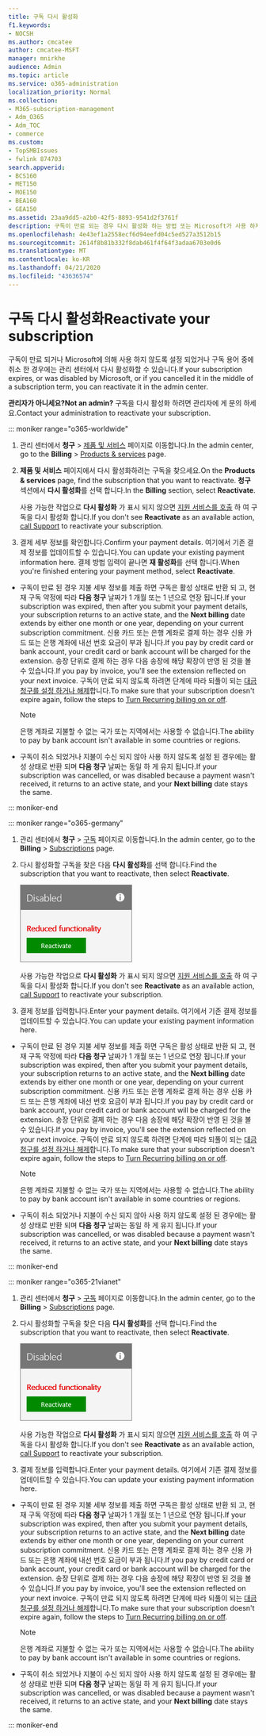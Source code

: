 ```yaml
---
title: 구독 다시 활성화
f1.keywords:
- NOCSH
ms.author: cmcatee
author: cmcatee-MSFT
manager: mnirkhe
audience: Admin
ms.topic: article
ms.service: o365-administration
localization_priority: Normal
ms.collection:
- M365-subscription-management
- Adm_O365
- Adm_TOC
- commerce
ms.custom:
- TopSMBIssues
- fwlink 874703
search.appverid:
- BCS160
- MET150
- MOE150
- BEA160
- GEA150
ms.assetid: 23aa9dd5-a2b0-42f5-8893-9541d2f3761f
description: 구독이 만료 되는 경우 다시 활성화 하는 방법 또는 Microsoft가 사용 하지 않도록 설정 하는 경우 또는 중앙에서 취소할 수 있습니다.
ms.openlocfilehash: 4e43ef1a2558ecf6d94eefd04c5ed527a3512b15
ms.sourcegitcommit: 2614f8b81b332f8dab461f4f64f3adaa6703e0d6
ms.translationtype: MT
ms.contentlocale: ko-KR
ms.lasthandoff: 04/21/2020
ms.locfileid: "43636574"
---
```

# <a name="reactivate-your-subscription"></a><span data-ttu-id="e889c-103">구독 다시 활성화</span><span class="sxs-lookup"><span data-stu-id="e889c-103">Reactivate your subscription</span></span>

<span data-ttu-id="e889c-104">구독이 만료 되거나 Microsoft에 의해 사용 하지 않도록 설정 되었거나 구독 용어 중에 취소 한 경우에는 관리 센터에서 다시 활성화할 수 있습니다.</span><span class="sxs-lookup"><span data-stu-id="e889c-104">If your subscription expires, or was disabled by Microsoft, or if you cancelled it in the middle of a subscription term, you can reactivate it in the admin center.</span></span>
  
 <span data-ttu-id="e889c-105">**관리자가 아니세요?**</span><span class="sxs-lookup"><span data-stu-id="e889c-105">**Not an admin?**</span></span> <span data-ttu-id="e889c-106">구독을 다시 활성화 하려면 관리자에 게 문의 하세요.</span><span class="sxs-lookup"><span data-stu-id="e889c-106">Contact your administration to reactivate your subscription.</span></span>

::: moniker range="o365-worldwide"


1. <span data-ttu-id="e889c-107">관리 센터에서 **청구** \> <a href="https://go.microsoft.com/fwlink/p/?linkid=842054" target="_blank">제품 및 서비스</a> 페이지로 이동합니다.</span><span class="sxs-lookup"><span data-stu-id="e889c-107">In the admin center, go to the **Billing** \> <a href="https://go.microsoft.com/fwlink/p/?linkid=842054" target="_blank">Products & services</a> page.</span></span>

2. <span data-ttu-id="e889c-108">**제품 및 서비스** 페이지에서 다시 활성화하려는 구독을 찾으세요.</span><span class="sxs-lookup"><span data-stu-id="e889c-108">On the **Products & services** page, find the subscription that you want to reactivate.</span></span> <span data-ttu-id="e889c-109">**청구** 섹션에서 **다시 활성화**를 선택 합니다.</span><span class="sxs-lookup"><span data-stu-id="e889c-109">In the **Billing** section, select **Reactivate**.</span></span>
  
    <span data-ttu-id="e889c-110">사용 가능한 작업으로 **다시 활성화** 가 표시 되지 않으면 [지원 서비스를 호출](../../admin/contact-support-for-business-products.md) 하 여 구독을 다시 활성화 합니다.</span><span class="sxs-lookup"><span data-stu-id="e889c-110">If you don't see **Reactivate** as an available action, [call Support](../../admin/contact-support-for-business-products.md) to reactivate your subscription.</span></span>

3. <span data-ttu-id="e889c-111">결제 세부 정보를 확인합니다.</span><span class="sxs-lookup"><span data-stu-id="e889c-111">Confirm your payment details.</span></span> <span data-ttu-id="e889c-112">여기에서 기존 결제 정보를 업데이트할 수 있습니다.</span><span class="sxs-lookup"><span data-stu-id="e889c-112">You can update your existing payment information here.</span></span> <span data-ttu-id="e889c-113">결제 방법 입력이 끝나면 **재 활성화**를 선택 합니다.</span><span class="sxs-lookup"><span data-stu-id="e889c-113">When you're finished entering your payment method, select **Reactivate**.</span></span>

  - <span data-ttu-id="e889c-114">구독이 만료 된 경우 지불 세부 정보를 제출 하면 구독은 활성 상태로 반환 되 고, 현재 구독 약정에 따라 **다음 청구** 날짜가 1 개월 또는 1 년으로 연장 됩니다.</span><span class="sxs-lookup"><span data-stu-id="e889c-114">If your subscription was expired, then after you submit your payment details, your subscription returns to an active state, and the **Next billing** date extends by either one month or one year, depending on your current subscription commitment.</span></span> <span data-ttu-id="e889c-115">신용 카드 또는 은행 계좌로 결제 하는 경우 신용 카드 또는 은행 계좌에 내선 번호 요금이 부과 됩니다.</span><span class="sxs-lookup"><span data-stu-id="e889c-115">If you pay by credit card or bank account, your credit card or bank account will be charged for the extension.</span></span> <span data-ttu-id="e889c-116">송장 단위로 결제 하는 경우 다음 송장에 해당 확장이 반영 된 것을 볼 수 있습니다.</span><span class="sxs-lookup"><span data-stu-id="e889c-116">If you pay by invoice, you'll see the extension reflected on your next invoice.</span></span> <span data-ttu-id="e889c-117">구독이 만료 되지 않도록 하려면 단계에 따라 되풀이 되는 [대금 청구를 설정 하거나 해제](renew-your-subscription.md)합니다.</span><span class="sxs-lookup"><span data-stu-id="e889c-117">To make sure that your subscription doesn't expire again, follow the steps to [Turn Recurring billing on or off](renew-your-subscription.md).</span></span>

    > [!NOTE]
    > <span data-ttu-id="e889c-118">은행 계좌로 지불할 수 없는 국가 또는 지역에서는 사용할 수 없습니다.</span><span class="sxs-lookup"><span data-stu-id="e889c-118">The ability to pay by bank account isn't available in some countries or regions.</span></span>
  
  - <span data-ttu-id="e889c-119">구독이 취소 되었거나 지불이 수신 되지 않아 사용 하지 않도록 설정 된 경우에는 활성 상태로 반환 되며 **다음 청구** 날짜는 동일 하 게 유지 됩니다.</span><span class="sxs-lookup"><span data-stu-id="e889c-119">If your subscription was cancelled, or was disabled because a payment wasn't received, it returns to an active state, and your **Next billing** date stays the same.</span></span>

::: moniker-end


::: moniker range="o365-germany"
  
1. <span data-ttu-id="e889c-120">관리 센터에서 **청구** \> <a href="https://go.microsoft.com/fwlink/p/?linkid=847745" target="_blank">구독</a> 페이지로 이동합니다.</span><span class="sxs-lookup"><span data-stu-id="e889c-120">In the admin center, go to the **Billing** \> <a href="https://go.microsoft.com/fwlink/p/?linkid=847745" target="_blank">Subscriptions</a> page.</span></span>

2. <span data-ttu-id="e889c-121">다시 활성화할 구독을 찾은 다음 **다시 활성화**를 선택 합니다.</span><span class="sxs-lookup"><span data-stu-id="e889c-121">Find the subscription that you want to reactivate, then select **Reactivate**.</span></span>

    ![다시 활성화 단추를 사용 하 여 사용 하지 않도록 설정 되거나 축소 된 기능을 의미 하는 가입 카드의 클로즈업](../../media/4042c2c7-48d3-4add-963f-42f9fbcede07.png)
  
    <span data-ttu-id="e889c-123">사용 가능한 작업으로 **다시 활성화** 가 표시 되지 않으면 [지원 서비스를 호출](../../admin/contact-support-for-business-products.md) 하 여 구독을 다시 활성화 합니다.</span><span class="sxs-lookup"><span data-stu-id="e889c-123">If you don't see **Reactivate** as an available action, [call Support](../../admin/contact-support-for-business-products.md) to reactivate your subscription.</span></span>

3. <span data-ttu-id="e889c-124">결제 정보를 입력합니다.</span><span class="sxs-lookup"><span data-stu-id="e889c-124">Enter your payment details.</span></span> <span data-ttu-id="e889c-125">여기에서 기존 결제 정보를 업데이트할 수 있습니다.</span><span class="sxs-lookup"><span data-stu-id="e889c-125">You can update your existing payment information here.</span></span>

  - <span data-ttu-id="e889c-126">구독이 만료 된 경우 지불 세부 정보를 제출 하면 구독은 활성 상태로 반환 되 고, 현재 구독 약정에 따라 **다음 청구** 날짜가 1 개월 또는 1 년으로 연장 됩니다.</span><span class="sxs-lookup"><span data-stu-id="e889c-126">If your subscription was expired, then after you submit your payment details, your subscription returns to an active state, and the **Next billing** date extends by either one month or one year, depending on your current subscription commitment.</span></span> <span data-ttu-id="e889c-127">신용 카드 또는 은행 계좌로 결제 하는 경우 신용 카드 또는 은행 계좌에 내선 번호 요금이 부과 됩니다.</span><span class="sxs-lookup"><span data-stu-id="e889c-127">If you pay by credit card or bank account, your credit card or bank account will be charged for the extension.</span></span> <span data-ttu-id="e889c-128">송장 단위로 결제 하는 경우 다음 송장에 해당 확장이 반영 된 것을 볼 수 있습니다.</span><span class="sxs-lookup"><span data-stu-id="e889c-128">If you pay by invoice, you'll see the extension reflected on your next invoice.</span></span> <span data-ttu-id="e889c-129">구독이 만료 되지 않도록 하려면 단계에 따라 되풀이 되는 [대금 청구를 설정 하거나 해제](renew-your-subscription.md)합니다.</span><span class="sxs-lookup"><span data-stu-id="e889c-129">To make sure that your subscription doesn't expire again, follow the steps to [Turn Recurring billing on or off](renew-your-subscription.md).</span></span>

    > [!NOTE]
    > <span data-ttu-id="e889c-130">은행 계좌로 지불할 수 없는 국가 또는 지역에서는 사용할 수 없습니다.</span><span class="sxs-lookup"><span data-stu-id="e889c-130">The ability to pay by bank account isn't available in some countries or regions.</span></span>
  
  - <span data-ttu-id="e889c-131">구독이 취소 되었거나 지불이 수신 되지 않아 사용 하지 않도록 설정 된 경우에는 활성 상태로 반환 되며 **다음 청구** 날짜는 동일 하 게 유지 됩니다.</span><span class="sxs-lookup"><span data-stu-id="e889c-131">If your subscription was cancelled, or was disabled because a payment wasn't received, it returns to an active state, and your **Next billing** date stays the same.</span></span>

  ::: moniker-end

::: moniker range="o365-21vianet"
  
1. <span data-ttu-id="e889c-132">관리 센터에서 **청구** \> <a href="https://go.microsoft.com/fwlink/p/?linkid=850626" target="_blank">구독</a> 페이지로 이동합니다.</span><span class="sxs-lookup"><span data-stu-id="e889c-132">In the admin center, go to the **Billing** \> <a href="https://go.microsoft.com/fwlink/p/?linkid=850626" target="_blank">Subscriptions</a> page.</span></span>

2. <span data-ttu-id="e889c-133">다시 활성화할 구독을 찾은 다음 **다시 활성화**를 선택 합니다.</span><span class="sxs-lookup"><span data-stu-id="e889c-133">Find the subscription that you want to reactivate, then select **Reactivate**.</span></span>

    ![다시 활성화 단추를 사용 하 여 사용 하지 않도록 설정 되거나 축소 된 기능을 의미 하는 가입 카드의 클로즈업](../../media/4042c2c7-48d3-4add-963f-42f9fbcede07.png)
  
    <span data-ttu-id="e889c-135">사용 가능한 작업으로 **다시 활성화** 가 표시 되지 않으면 [지원 서비스를 호출](../../admin/contact-support-for-business-products.md) 하 여 구독을 다시 활성화 합니다.</span><span class="sxs-lookup"><span data-stu-id="e889c-135">If you don't see **Reactivate** as an available action, [call Support](../../admin/contact-support-for-business-products.md) to reactivate your subscription.</span></span>

3. <span data-ttu-id="e889c-136">결제 정보를 입력합니다.</span><span class="sxs-lookup"><span data-stu-id="e889c-136">Enter your payment details.</span></span> <span data-ttu-id="e889c-137">여기에서 기존 결제 정보를 업데이트할 수 있습니다.</span><span class="sxs-lookup"><span data-stu-id="e889c-137">You can update your existing payment information here.</span></span>

  - <span data-ttu-id="e889c-138">구독이 만료 된 경우 지불 세부 정보를 제출 하면 구독은 활성 상태로 반환 되 고, 현재 구독 약정에 따라 **다음 청구** 날짜가 1 개월 또는 1 년으로 연장 됩니다.</span><span class="sxs-lookup"><span data-stu-id="e889c-138">If your subscription was expired, then after you submit your payment details, your subscription returns to an active state, and the **Next billing** date extends by either one month or one year, depending on your current subscription commitment.</span></span> <span data-ttu-id="e889c-139">신용 카드 또는 은행 계좌로 결제 하는 경우 신용 카드 또는 은행 계좌에 내선 번호 요금이 부과 됩니다.</span><span class="sxs-lookup"><span data-stu-id="e889c-139">If you pay by credit card or bank account, your credit card or bank account will be charged for the extension.</span></span> <span data-ttu-id="e889c-140">송장 단위로 결제 하는 경우 다음 송장에 해당 확장이 반영 된 것을 볼 수 있습니다.</span><span class="sxs-lookup"><span data-stu-id="e889c-140">If you pay by invoice, you'll see the extension reflected on your next invoice.</span></span> <span data-ttu-id="e889c-141">구독이 만료 되지 않도록 하려면 단계에 따라 되풀이 되는 [대금 청구를 설정 하거나 해제](renew-your-subscription.md)합니다.</span><span class="sxs-lookup"><span data-stu-id="e889c-141">To make sure that your subscription doesn't expire again, follow the steps to [Turn Recurring billing on or off](renew-your-subscription.md).</span></span>

    > [!NOTE]
    > <span data-ttu-id="e889c-142">은행 계좌로 지불할 수 없는 국가 또는 지역에서는 사용할 수 없습니다.</span><span class="sxs-lookup"><span data-stu-id="e889c-142">The ability to pay by bank account isn't available in some countries or regions.</span></span>
  
  - <span data-ttu-id="e889c-143">구독이 취소 되었거나 지불이 수신 되지 않아 사용 하지 않도록 설정 된 경우에는 활성 상태로 반환 되며 **다음 청구** 날짜는 동일 하 게 유지 됩니다.</span><span class="sxs-lookup"><span data-stu-id="e889c-143">If your subscription was cancelled, or was disabled because a payment wasn't received, it returns to an active state, and your **Next billing** date stays the same.</span></span>

  ::: moniker-end